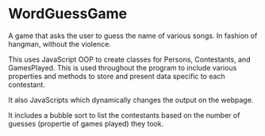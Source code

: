 # WordGuessGame
A game that asks the user to guess the name of various songs. In fashion of hangman, without the violence.

This uses JavaScript OOP to create classes for Persons, Contestants, and GamesPlayed. This is used throughout the program to include various properties and methods to store and present data specific to each contestant.

It also JavaScripts which dynamically changes the output on the webpage. 

It includes a bubble sort to list the contestants based on the number of guesses (propertie of games played) they took.

